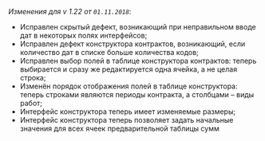 _Изменения для v 1.22 от `01.11.2018`_:
- Исправлен скрытый дефект, возникающий при неправильном вводе дат в некоторых полях интерфейсов;
- Исправлен дефект конструктора контрактов, возникающий, если количество дат в списке больше количества кодов;
- Исправлен выбор полей в таблице конструктора контрактов: теперь выбирается и сразу же редактируется одна ячейка, а не целая строка;
- Изменён порядок отображения полей в таблице конструктора: теперь строками являются периоды контракта, а столбцами – виды работ;
- Интерфейс конструктора теперь имеет изменяемые размеры;
- Интерфейс конструктора теперь позволяет задать начальные значения для всех ячеек предварительной таблицы сумм
